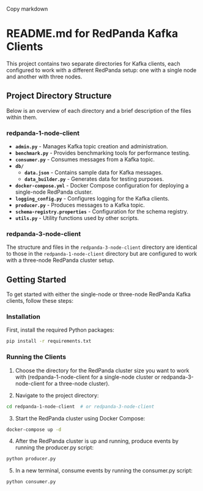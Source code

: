 Copy markdown
# README.md for RedPanda Kafka Clients

This project contains two separate directories for Kafka clients, each configured to work with a different RedPanda setup: one with a single node and another with three nodes.

## Project Directory Structure

Below is an overview of each directory and a brief description of the files within them.

### redpanda-1-node-client

* **`admin.py`** - Manages Kafka topic creation and administration.
* **`benchmark.py`** - Provides benchmarking tools for performance testing.
* **`consumer.py`** - Consumes messages from a Kafka topic.
* **`db/`**
  * **`data.json`** - Contains sample data for Kafka messages.
  * **`data_builder.py`** - Generates data for testing purposes.
* **`docker-compose.yml`** - Docker Compose configuration for deploying a single-node RedPanda cluster.
* **`logging_config.py`** - Configures logging for the Kafka clients.
* **`producer.py`** - Produces messages to a Kafka topic.
* **`schema-registry.properties`** - Configuration for the schema registry.
* **`utils.py`** - Utility functions used by other scripts.

### redpanda-3-node-client

The structure and files in the `redpanda-3-node-client` directory are identical to those in the `redpanda-1-node-client` directory but are configured to work with a three-node RedPanda cluster setup.

## Getting Started

To get started with either the single-node or three-node RedPanda Kafka clients, follow these steps:

### Installation

First, install the required Python packages:

```bash
pip install -r requirements.txt
```

### Running the Clients

1. Choose the directory for the RedPanda cluster size you want to work with (redpanda-1-node-client for a single-node cluster or redpanda-3-node-client for a three-node cluster).

2. Navigate to the project directory:

```bash
cd redpanda-1-node-client  # or redpanda-3-node-client
```

3. Start the RedPanda cluster using Docker Compose:

```bash
docker-compose up -d
```

4. After the RedPanda cluster is up and running, produce events by running the producer.py script:

```bash
python producer.py
```

5. In a new terminal, consume events by running the consumer.py script:

```
python consumer.py
```
